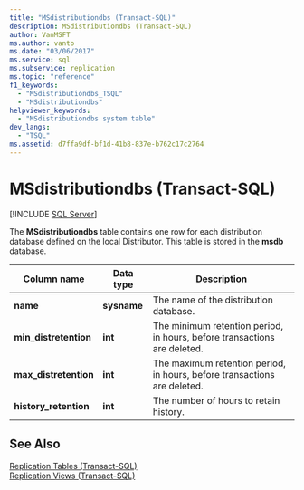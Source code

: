 ```yaml
---
title: "MSdistributiondbs (Transact-SQL)"
description: MSdistributiondbs (Transact-SQL)
author: VanMSFT
ms.author: vanto
ms.date: "03/06/2017"
ms.service: sql
ms.subservice: replication
ms.topic: "reference"
f1_keywords:
  - "MSdistributiondbs_TSQL"
  - "MSdistributiondbs"
helpviewer_keywords:
  - "MSdistributiondbs system table"
dev_langs:
  - "TSQL"
ms.assetid: d7ffa9df-bf1d-41b8-837e-b762c17c2764
---
```

# MSdistributiondbs (Transact-SQL)
[!INCLUDE [SQL Server](../../includes/applies-to-version/sqlserver.md)]

  The **MSdistributiondbs** table contains one row for each distribution database defined on the local Distributor. This table is stored in the **msdb** database.  
  
|Column name|Data type|Description|  
|-----------------|---------------|-----------------|  
|**name**|**sysname**|The name of the distribution database.|  
|**min_distretention**|**int**|The minimum retention period, in hours, before transactions are deleted.|  
|**max_distretention**|**int**|The maximum retention period, in hours, before transactions are deleted.|  
|**history_retention**|**int**|The number of hours to retain history.|  
  
## See Also  
 [Replication Tables &#40;Transact-SQL&#41;](../../relational-databases/system-tables/replication-tables-transact-sql.md)   
 [Replication Views &#40;Transact-SQL&#41;](../../relational-databases/system-views/replication-views-transact-sql.md)  
  
  

